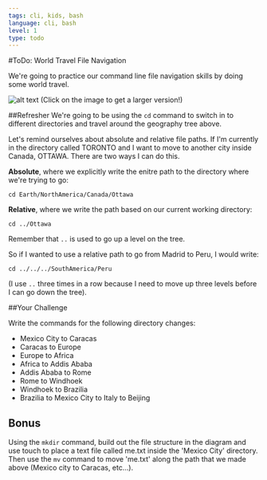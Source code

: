 ```yaml
---
tags: cli, kids, bash
language: cli, bash
level: 1
type: todo
---
```


#ToDo: World Travel File Navigation

We're going to practice our command line file navigation skills by doing some world travel.

![alt text](http://www.gliffy.com/go/publish/image/6025639/L.png "Countries Tree")
(Click on the image to get a larger version!)

##Refresher
We're going to be using the `cd` command to switch in to different directories and travel around the geography tree above. 

Let's remind ourselves about absolute and relative file paths. If I'm currently in the directory called TORONTO and I want to move to another city inside Canada, OTTAWA. There are two ways I can do this.

**Absolute**, where we explicitly write the enitre path to the directory where we're trying to go:
```
cd Earth/NorthAmerica/Canada/Ottawa
```

**Relative**, where we write the path based on our current working directory:
```
cd ../Ottawa
```

Remember that `..` is used to go up a level on the tree.

So if I wanted to use a relative path to go from Madrid to Peru, I would write:
```
cd ../../../SouthAmerica/Peru
```
(I use `..` three times in a row because I need to move up three levels before I can go down the tree).

##Your Challenge

Write the commands for the following directory changes:

+ Mexico City to Caracas
+ Caracas to Europe
+ Europe to Africa
+ Africa to Addis Ababa
+ Addis Ababa to Rome
+ Rome to Windhoek
+ Windhoek to Brazilia
+ Brazilia to Mexico City to Italy to Beijing

## Bonus

Using the `mkdir` command, build out the file structure in the diagram and use touch to place a text file called me.txt inside the 'Mexico City' directory. Then use the `mv` command to move 'me.txt' along the path that we made above (Mexico city to Caracas, etc...).
